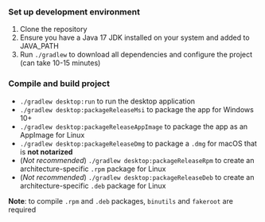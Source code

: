 ### Set up development environment

1. Clone the repository
2. Ensure you have a Java 17 JDK installed on your system and added to JAVA_PATH
3. Run `./gradlew` to download all dependencies and configure the project (can take 10-15 minutes)

### Compile and build project

- `./gradlew desktop:run` to run the desktop application
- `./gradlew desktop:packageReleaseMsi` to package the app for Windows 10+
- `./gradlew desktop:packageReleaseAppImage` to package the app as an AppImage for Linux
- `./gradlew desktop:packageReleaseDmg` to package a `.dmg` for macOS that is **not notarized**
- (_Not recommended_) `./gradlew desktop:packageReleaseRpm` to create an architecture-specific `.rpm` package for Linux
- (_Not recommended_) `./gradlew desktop:packageReleaseDeb` to create an architecture-specific `.deb` package for Linux

**Note**: to compile `.rpm` and `.deb` packages, `binutils` and `fakeroot` are required
